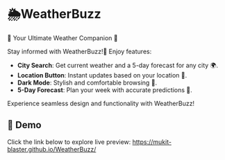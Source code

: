 
# 🌦️WeatherBuzz

🌟 Your Ultimate Weather Companion 🌟

Stay informed with WeatherBuzz!🌟 Enjoy features:

- **City Search**: Get current weather and a 5-day forecast for any city 🌍.
- **Location Button**: Instant updates based on your location 📍.
- **Dark Mode**: Stylish and comfortable browsing 🌙.
- **5-Day Forecast**: Plan your week with accurate predictions 📅.
  
Experience seamless design and functionality with WeatherBuzz!


## 🔗 Demo
Click the link below to explore live preview:
https://mukit-blaster.github.io/WeatherBuzz/
